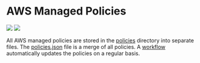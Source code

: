 # AWS Managed Policies

![](https://shields.io/date/1710743570.svg?label=last%20run)
![](https://shields.io/date/1710743570.svg?label=last%20updated)

All AWS managed policies are stored in the [policies](policies) directory into
separate files. The [policies.json](policies/policies.json) file is a merge of
all policies. A [workflow](.github/workflows/list-policies.yaml) automatically
updates the policies on a regular basis.
